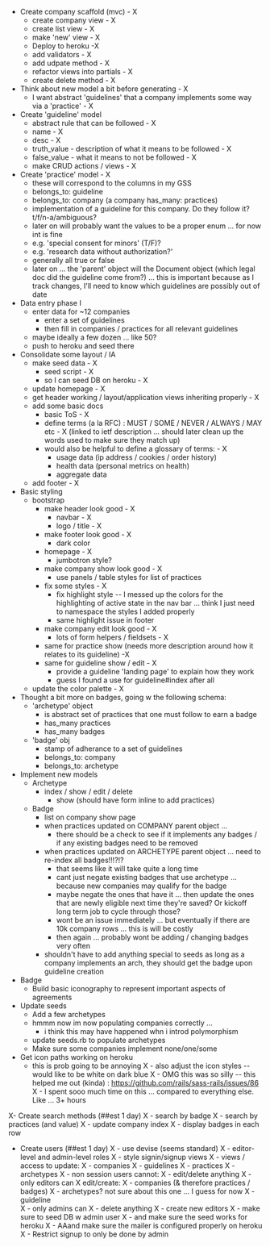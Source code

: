 - Create company scaffold (mvc) - X
  - create company view - X
  - create list view - X
  - make 'new' view - X
  - Deploy to heroku -X
  - add validators - X
  - add udpate method - X
  - refactor views into partials - X  
  - create delete method - X
- Think about new model a bit before generating - X
  - I want abstract 'guidelines' that a company implements some way via a 'practice' - X
- Create 'guideline' model
  - abstract rule that can be followed - X
  - name - X
  - desc - X
  - truth_value - description of what it means to be followed - X
  - false_value - what it means to not be followed - X
  - make CRUD actions / views - X
- Create 'practice' model - X
  - these will correspond to the columns in my GSS
  - belongs_to: guideline
  - belongs_to: company (a company has_many: practices)
  - implementation of a guideline for this company. Do they follow it? t/f/n-a/ambiguous?
  - later on will probably want the values to be a proper enum ... for now int is fine
  - e.g. 'special consent for minors' (T/F)?
  - e.g. 'research data without authorization?'
  - generally all true or false
  - later on ... the 'parent' object will the Document object (which legal doc did the guideline come from?) ... this is important because as I track changes, I'll need to know which guidelines are possibly out of date
- Data entry phase I
  - enter data for ~12 companies
    - enter a set of guidelines
    - then fill in companies / practices for all relevant guidelines
  - maybe ideally a few dozen ... like 50?
  - push to heroku and seed there
- Consolidate some layout / IA
  - make seed data - X
    -  seed script - X
    - so I can seed DB on heroku - X
  - update homepage - X
  - get header working / layout/application views inheriting properly - X
  - add some basic docs
    - basic ToS - X
    - define terms (a la RFC) : MUST / SOME / NEVER / ALWAYS / MAY etc - X (linked to ietf description ... should later clean up the words used to make sure they match up)
    - would also be helpful to define a glossary of terms: - X
      - usage data (ip address / cookies / order history)
      - health data (personal metrics on health)
      - aggregate data
  - add footer - X
- Basic styling
  - bootstrap
    - make header look good - X
      - navbar - X
      - logo / title - X
    - make footer look good - X
      - dark color      
    - homepage - X
      - jumbotron style?
    - make company show look good - X
      - use panels / table styles for list of practices
    - fix some styles - X
      - fix highlight style -- I messed up the colors for the highlighting of active state in the nav bar ... think I just need to namespace the styles I added properly
      - same highlight issue in footer
    - make company edit look good - X
      - lots of form helpers / fieldsets - X
    - same for practice show (needs more description around how it relates to its guideline) -X
    - same for guideline show / edit - X
      - provide a guideline 'landing page' to explain how they work
      - guess I found a use for guideline#index after all
  - update the color palette - X
- Thought a bit more on badges, going w the following schema:
  - 'archetype' object
    - is abstract set of practices that one must follow to earn a badge
    - has_many practices
    - has_many badges
  - 'badge' obj
    - stamp of adherance to a set of guidelines
    - belongs_to: company
    - belongs_to: archetype
- Implement new models
  - Archetype
    - index / show / edit / delete
      - show (should have form inline to add practices)
  - Badge
    - list on company show page
    - when practices updated on COMPANY parent object ...
      - there should be a check to see if it implements any badges / if any existing badges need to be removed
    - when practices updated on ARCHETYPE parent object ... need to re-index all badges!!!?!?
      - that seems like it will take quite a long time
      - cant just negate existing badges that use archetype ... because new companies may qualify for the badge
      - maybe negate the ones that have it ... then update the ones that are newly eligible next time they're saved? Or kickoff long term job to cycle through those?
      - wont be an issue immediately ... but eventually if there are 10k company rows ... this is will be costly
      - then again ... probably wont be adding / changing badges very often
    - shouldn't have to add anything special to seeds as long as a company implements an arch, they should get the badge upon guideline creation
- Badge
  - Build basic iconography to represent important aspects of agreements
- Update seeds
  - Add a few archetypes
  - hmmm now im now populating companies correctly ...
    - i think this may have happened whn i introd polymorphism
  - update seeds.rb to populate archetypes
  - Make sure some companies implement none/one/some
- Get icon paths working on heroku
  - this is prob going to be annoying
X  - also adjust the icon styles -- would like to be white on dark blue
X - OMG this was so silly -- this helped me out (kinda) : https://github.com/rails/sass-rails/issues/86
X - I spent sooo much time on this ... compared to everything else. Like ... 3+ hours

X- Create search methods (##est 1 day)
X  - search by badge
X  - search by practices (and value)
X  - update company index
X    - display badges in each row

- Create users (##est 1 day)
X  - use devise (seems standard)
X  - editor-level and admin-level roles
X  - style signin/signup views
X  - views / access to update:
X    - companies
X    - guidelines
X    - practices
X    - archetypes
X  - non session users cannot:
X    - edit/delete anything
X  - only editors can
X    edit/create:
X    - companies (& therefore practices / badges)
X    - archetypes? not sure about this one ... I guess for now
X    - guideline    
X  - only admins can
X    - delete anything
X    - create new editors
X  - make sure to seed DB w admin user
X  - and make sure the seed works for heroku
X  - AAand make sure the mailer is configured properly on heroku
X  - Restrict signup to only be done by admin